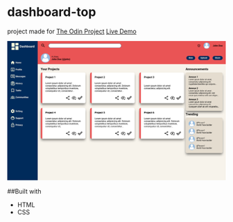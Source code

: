 # dashboard-top

project made for [The Odin Project](https://www.theodinproject.com/lessons/node-path-intermediate-html-and-css-admin-dashboard)
[Live Demo](https://breakingdev24.github.io/dashboard-top/)

![](/assets/img/other/dashboard-screen.png)

##Built with

* HTML
* CSS

